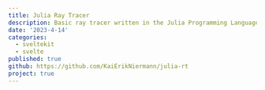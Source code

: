 ```yaml
---
title: Julia Ray Tracer
description: Basic ray tracer written in the Julia Programming Language.
date: '2023-4-14'
categories:
  - sveltekit
  - svelte
published: true
github: https://github.com/KaiErikNiermann/julia-rt
project: true
---
```



